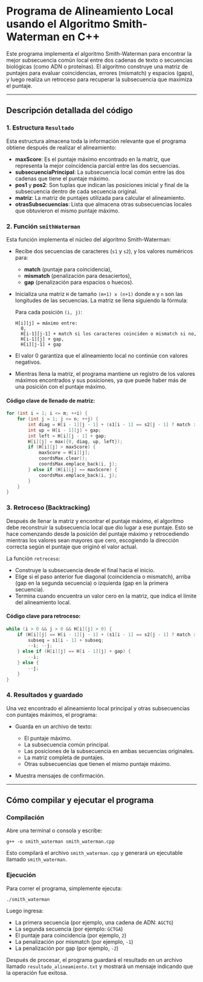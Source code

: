 # Programa de Alineamiento Local usando el Algoritmo Smith-Waterman en C++

Este programa implementa el algoritmo Smith-Waterman para encontrar la mejor subsecuencia común local entre dos cadenas de texto o secuencias biológicas (como ADN o proteínas). El algoritmo construye una matriz de puntajes para evaluar coincidencias, errores (mismatch) y espacios (gaps), y luego realiza un retroceso para recuperar la subsecuencia que maximiza el puntaje.

---

## Descripción detallada del código

### 1. Estructura `Resultado`

Esta estructura almacena toda la información relevante que el programa obtiene después de realizar el alineamiento:

* **maxScore**: Es el puntaje máximo encontrado en la matriz, que representa la mejor coincidencia parcial entre las dos secuencias.
* **subsecuenciaPrincipal**: La subsecuencia local común entre las dos cadenas que tiene el puntaje máximo.
* **pos1** y **pos2**: Son tuplas que indican las posiciones inicial y final de la subsecuencia dentro de cada secuencia original.
* **matriz**: La matriz de puntajes utilizada para calcular el alineamiento.
* **otrasSubsecuencias**: Lista que almacena otras subsecuencias locales que obtuvieron el mismo puntaje máximo.

### 2. Función `smithWaterman`

Esta función implementa el núcleo del algoritmo Smith-Waterman:

* Recibe dos secuencias de caracteres (`s1` y `s2`), y los valores numéricos para:

  * **match** (puntaje para coincidencia),
  * **mismatch** (penalización para desaciertos),
  * **gap** (penalización para espacios o huecos).

* Inicializa una matriz `H` de tamaño `(m+1) x (n+1)` donde `m` y `n` son las longitudes de las secuencias. La matriz se llena siguiendo la fórmula:

  Para cada posición `(i, j)`:

  ```
  H[i][j] = máximo entre:
    0,
    H[i-1][j-1] + match si los caracteres coinciden o mismatch si no,
    H[i-1][j] + gap,
    H[i][j-1] + gap
  ```

* El valor 0 garantiza que el alineamiento local no continúe con valores negativos.

* Mientras llena la matriz, el programa mantiene un registro de los valores máximos encontrados y sus posiciones, ya que puede haber más de una posición con el puntaje máximo.

#### Código clave de llenado de matriz:

```cpp
for (int i = 1; i <= m; ++i) {
    for (int j = 1; j <= n; ++j) {
        int diag = H[i - 1][j - 1] + (s1[i - 1] == s2[j - 1] ? match : mismatch);
        int up = H[i - 1][j] + gap;
        int left = H[i][j - 1] + gap;
        H[i][j] = max({0, diag, up, left});
        if (H[i][j] > maxScore) {
            maxScore = H[i][j];
            coordsMax.clear();
            coordsMax.emplace_back(i, j);
        } else if (H[i][j] == maxScore) {
            coordsMax.emplace_back(i, j);
        }
    }
}
```

### 3. Retroceso (Backtracking)

Después de llenar la matriz y encontrar el puntaje máximo, el algoritmo debe reconstruir la subsecuencia local que dio lugar a ese puntaje. Esto se hace comenzando desde la posición del puntaje máximo y retrocediendo mientras los valores sean mayores que cero, escogiendo la dirección correcta según el puntaje que originó el valor actual.

La función `retroceso`:

* Construye la subsecuencia desde el final hacia el inicio.
* Elige si el paso anterior fue diagonal (coincidencia o mismatch), arriba (gap en la segunda secuencia) o izquierda (gap en la primera secuencia).
* Termina cuando encuentra un valor cero en la matriz, que indica el límite del alineamiento local.

#### Código clave para retroceso:

```cpp
while (i > 0 && j > 0 && H[i][j] > 0) {
    if (H[i][j] == H[i - 1][j - 1] + (s1[i - 1] == s2[j - 1] ? match : mismatch)) {
        subseq = s1[i - 1] + subseq;
        --i; --j;
    } else if (H[i][j] == H[i - 1][j] + gap) {
        --i;
    } else {
        --j;
    }
}
```

### 4. Resultados y guardado

Una vez encontrado el alineamiento local principal y otras subsecuencias con puntajes máximos, el programa:

* Guarda en un archivo de texto:

  * El puntaje máximo.
  * La subsecuencia común principal.
  * Las posiciones de la subsecuencia en ambas secuencias originales.
  * La matriz completa de puntajes.
  * Otras subsecuencias que tienen el mismo puntaje máximo.

* Muestra mensajes de confirmación.

---

## Cómo compilar y ejecutar el programa

### Compilación

Abre una terminal o consola y escribe:

```
g++ -o smith_waterman smith_waterman.cpp
```

Esto compilará el archivo `smith_waterman.cpp` y generará un ejecutable llamado `smith_waterman`.

### Ejecución

Para correr el programa, simplemente ejecuta:

```
./smith_waterman
```

Luego ingresa:

* La primera secuencia (por ejemplo, una cadena de ADN: `AGCTG`)
* La segunda secuencia (por ejemplo: `GCTGA`)
* El puntaje para coincidencia (por ejemplo, `2`)
* La penalización por mismatch (por ejemplo, `-1`)
* La penalización por gap (por ejemplo, `-2`)

Después de procesar, el programa guardará el resultado en un archivo llamado `resultado_alineamiento.txt` y mostrará un mensaje indicando que la operación fue exitosa.


